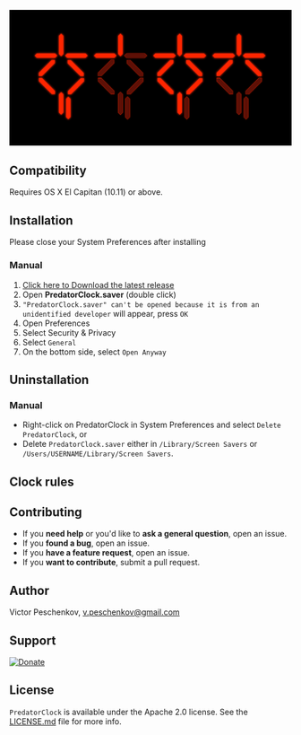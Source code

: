 ![Predator's screensaver](Screenshots/main.png)

## Compatibility

Requires OS X El Capitan (10.11) or above.

## Installation

Please close your System Preferences after installing

### Manual

1. [Click here to Download the latest release]()
2. Open **PredatorClock.saver** (double click)
3. `"PredatorClock.saver" can't be opened because it is from an unidentified developer` will appear, press `OK`
4. Open Preferences
5. Select Security & Privacy
6. Select `General`
7. On the bottom side, select `Open Anyway`

## Uninstallation

### Manual

- Right-click on PredatorClock in System Preferences and select `Delete PredatorClock`, or
- Delete `PredatorClock.saver` either in `/Library/Screen Savers` or `/Users/USERNAME/Library/Screen Savers`.

## Clock rules

## Contributing

- If you **need help** or you'd like to **ask a general question**, open an issue.
- If you **found a bug**, open an issue.
- If you **have a feature request**, open an issue.
- If you **want to contribute**, submit a pull request.

## Author

Victor Peschenkov, v.peschenkov@gmail.com

## Support

[![Donate](https://www.paypalobjects.com/en_US/RU/i/btn/btn_donateCC_LG.gif)](https://www.paypal.com/cgi-bin/webscr?cmd=_s-xclick&hosted_button_id=NPPY7B6RUBNA8)

## License

`PredatorClock` is available under the Apache 2.0 license. See the [LICENSE.md](LICENSE.md) file for more info.
